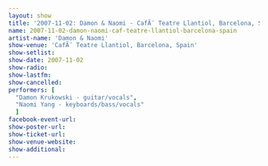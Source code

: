 ```yaml
---
layout: show
title: '2007-11-02: Damon & Naomi - CafÃ¨ Teatre Llantiol, Barcelona, Spain'
name: 2007-11-02-damon-naomi-caf-teatre-llantiol-barcelona-spain
artist-name: 'Damon & Naomi'
show-venue: 'CafÃ¨ Teatre Llantiol, Barcelona, Spain'
show-setlist: 
show-date: 2007-11-02
show-radio: 
show-lastfm: 
show-cancelled: 
performers: [
  "Damon Krukowski - guitar/vocals",
  "Naomi Yang - keyboards/bass/vocals"
  ]
facebook-event-url: 
show-poster-url: 
show-ticket-url: 
show-venue-website: 
show-additional: 
---
```


